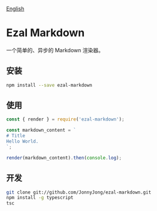 [English](./readme.md)

# Ezal Markdown
一个简单的、异步的 Markdown 渲染器。

## 安装
```sh
npm install --save ezal-markdown
```

## 使用
```js
const { render } = require('ezal-markdown');

const markdown_content = `
# Title
Hello World.
`;

render(markdown_content).then(console.log);
```

## 开发
```sh
git clone git://github.com/JonnyJong/ezal-markdown.git
npm install -g typescript
tsc
```
